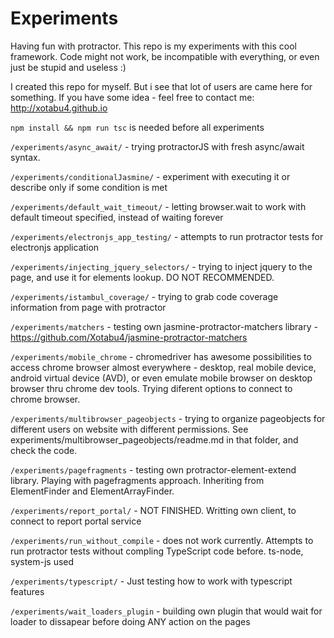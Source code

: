 # Experiments

Having fun with protractor. This repo is my experiments with this cool framework.
Code might not work, be incompatible with everything, or even just be stupid and useless :)

I created this repo for myself. But i see that lot of users are came here for something. If you have some idea - feel free to contact me: http://xotabu4.github.io

`npm install && npm run tsc` is needed before all experiments


`/experiments/async_await/` - trying protractorJS with fresh async/await syntax. 

`/experiments/conditionalJasmine/` - experiment with executing it or describe only if some condition is met

`/experiments/default_wait_timeout/` - letting browser.wait to work with default timeout specified, instead of waiting forever

`/experiments/electronjs_app_testing/` - attempts to run protractor tests for electronjs application

`/experiments/injecting_jquery_selectors/` - trying to inject jquery to the page, and use it for elements lookup. DO NOT RECOMMENDED.

`/experiments/istambul_coverage/` - trying to grab code coverage information from page with protractor

`/experiments/matchers` - testing own jasmine-protractor-matchers library - https://github.com/Xotabu4/jasmine-protractor-matchers

`/experiments/mobile_chrome` - chromedriver has awesome possibilities to access chrome browser almost everywhere - desktop, real mobile device, android virtual device (AVD), or even emulate mobile browser on desktop browser thru chrome dev tools. Trying diferent options to connect to chrome browser.

`/experiments/multibrowser_pageobjects` - trying to organize pageobjects for different users on website with different permissions. See experiments/multibrowser_pageobjects/readme.md in that folder, and check the code.

`/experiments/pagefragments` - testing own protractor-element-extend library. Playing with pagefragments approach. Inheriting from ElementFinder and ElementArrayFinder.

`/experiments/report_portal/` - NOT FINISHED. Writting own client, to connect to report portal service

`/experiments/run_without_compile` - does not work currently. Attempts to run protractor tests without compling TypeScript code before. ts-node, system-js used

`/experiments/typescript/` - Just testing how to work with typescript features

`/experiments/wait_loaders_plugin` - building own plugin that would wait for loader to dissapear before doing ANY action on the pages


